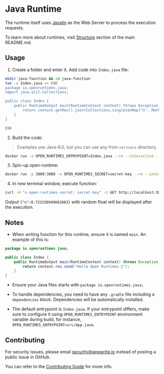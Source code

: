 # Java Runtime

The runtime itself uses [Javalin](https://javalin.io/) as the Web Server to process the execution requests.

To learn more about runtimes, visit [Structure](https://github.com/open-runtimes/open-runtimes#structure) section of the main README.md.

## Usage

1. Create a folder and enter it. Add code into `Index.java` file:

```bash
mkdir java-function && cd java-function
tee -a Index.java << END
package io.openruntimes.java;
import java.util.Collections;

public class Index {
    public RuntimeOutput main(RuntimeContext context) throws Exception {
        return context.getRes().json(Collections.singletonMap("n", Math.random()));
    }
}

END

```

2. Build the code:
> Examples use Java-8.0, but you can use any from `versions` directory.

```bash
docker run -e OPEN_RUNTIMES_ENTRYPOINT=Index.java --rm --interactive --tty --volume $PWD:/mnt/code openruntimes/java:v4-8.0 sh helpers/build.sh
```

3. Spin-up open-runtime:

```bash
docker run -p 3000:3000 -e OPEN_RUNTIMES_SECRET=secret-key --rm --interactive --tty --volume $PWD/code.tar.gz:/mnt/code/code.tar.gz:ro openruntimes/java:v4-8.0 sh helpers/start.sh "java -jar /usr/local/server/src/function/java-runtime-1.0.0.jar"
```

4. In new terminal window, execute function:

```bash
curl -H "x-open-runtimes-secret: secret-key" -X GET http://localhost:3000/
```

Output `{"n":0.723258949662883}` with random float will be displayed after the execution.

## Notes

- When writing function for this runtime, ensure it is named `main`. An example of this is:

```java
package io.openruntimes.java;

public class Index {
    public RuntimeOutput main(RuntimeContext context) throws Exception {
        return context.res.send("Hello Open Runtimes 👋");
    }
}
```

- Ensure your Java files starts with `package io.openruntimes.java;`

- To handle dependencies, you need to have any `.gradle` file including a `dependencies` block. Dependencies will be automatically installed.

- The default entrypoint is `Index.java`. If your entrypoint differs, make sure to configure it using `OPEN_RUNTIMES_ENTRYPOINT` environment variable during build, for instance, `OPEN_RUNTIMES_ENTRYPOINT=src/App.java`.

## Contributing

For security issues, please email security@appwrite.io instead of posting a public issue in GitHub.

You can refer to the [Contributing Guide](https://github.com/open-runtimes/open-runtimes/blob/main/CONTRIBUTING.md) for more info.
